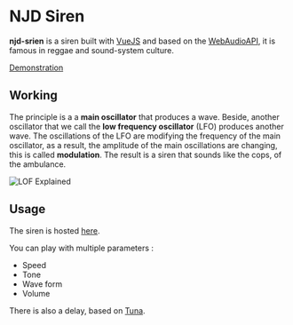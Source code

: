 # NJD Siren

**njd-srien** is a siren built with [VueJS](https://vuejs.org/) and based on the [WebAudioAPI](https://www.w3.org/TR/webaudio/), it is famous in reggae and sound-system culture.

[Demonstration](https://siren.dubsounds.fr)

## Working

The principle is a a **main oscillator** that produces a wave. Beside, another oscillator that we call the **low frequency oscillator** (LFO) produces another wave. The oscillations of the LFO are modifying the frequency of the main oscillator, as a result, the amplitude of the main oscillations are changing, this is called **modulation**. The result is a siren that sounds like the cops, of the ambulance.

![LOF Explained](https://github.com/fallais/njd-siren/blob/master/assets/lfo_explained.gif)

## Usage

The siren is hosted [here](https://siren.dubsounds.fr).

You can play with multiple parameters :

- Speed
- Tone
- Wave form
- Volume

There is also a delay, based on [Tuna](https://github.com/Theodeus/tuna).
